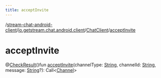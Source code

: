 ```yaml
---
title: acceptInvite
---
```

/[stream-chat-android-client](../../index.md)/[io.getstream.chat.android.client](../index.md)/[ChatClient](index.md)/[acceptInvite](acceptInvite.md)  
  
  
  
# acceptInvite  
@[CheckResult](https://developer.android.com/reference/kotlin/androidx/annotation/CheckResult.html)()fun [acceptInvite](acceptInvite.md)(channelType: [String](https://kotlinlang.org/api/latest/jvm/stdlib/kotlin/-string/index.html), channelId: [String](https://kotlinlang.org/api/latest/jvm/stdlib/kotlin/-string/index.html), message: [String](https://kotlinlang.org/api/latest/jvm/stdlib/kotlin/-string/index.html)?): Call&lt;[Channel](../../io.getstream.chat.android.client.models/Channel/index.md)&gt;
